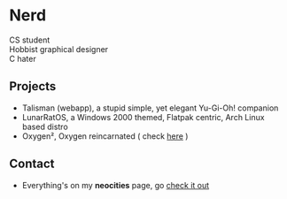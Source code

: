 # Nerd

CS student \
Hobbist graphical designer \
C hater

## Projects

- Talisman (webapp), a stupid simple, yet elegant Yu-Gi-Oh! companion
- LunarRatOS, a Windows 2000 themed, Flatpak centric, Arch Linux based distro
- Oxygen², Oxygen reincarnated ( check [here](https://invent.kde.org/pinheiro/oxygen2) )

## Contact

- Everything's on my **neocities** page, go [check it out](https://imalonelynerd.neocities.org/)
